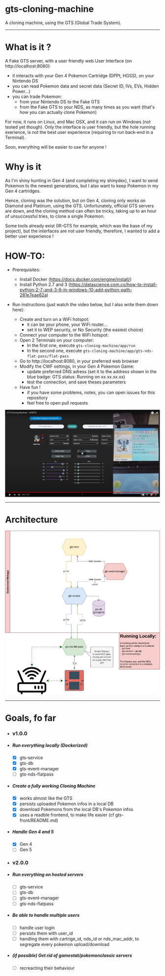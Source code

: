 # gts-cloning-machine
A cloning machine, using the GTS (Global Trade System).

---

# What is it ?

A Fake GTS server, with a user friendly web User Interface (on http://localhost:8080):
 - it interacts with your Gen 4 Pokemon Cartridge (DPPt, HGSS), on your Nintendo DS
 - you can read Pokemon data and secret data (Secret ID, IVs, EVs, Hidden Power...)
 - you can trade Pokemon:
   - from your Nintendo DS to the Fake GTS
   - from the Fake GTS to your NDS, as many times as you want (that's how you can actually clone Pokemon)

For now, it runs on Linux, and Mac OSX, and it can run on Windows (not tested yet though).
Only the interface is user friendly, but the hole running exerience, is not the best user experience (requiring to run back-end in a Terminal).

Soon, everything will be easier to use for anyone !

# Why is it

As I'm shiny hunting in Gen 4 (and completing my shinydex),
I want to send Pokemon to the newest generations, but I also want to keep Pokemon in my Gen 4 cartridges.

Hence, cloning was the solution, but on Gen 4, cloning only works on Diamond and Platinum, using the GTS.
Unfortunately, official GTS servers are down, and the cloning method can often be tricky, taking up to an hour of unsuccessful tries, to clone a single Pokemon.

Some tools already exist (IR-GTS for example, which was the base of my project),
but the interfaces are not user friendly, therefore, I wanted to add a better user experience !

# HOW-TO:

- Prerequisites:
  - Install Docker (https://docs.docker.com/engine/install/)
  - Install Python 2.7 and 3 (https://datascience.com.co/how-to-install-python-2-7-and-3-6-in-windows-10-add-python-path-281e7eae62a)

- Run instructions (just watch the video below, but I also write them down here):
  - Create and turn on a WiFi hotspot:
    - it can be your phone, your WiFi router...
    - set it to WEP security, or No Security (the easiest choice)
  - Connect your computer to the WiFi hotspot:
  - Open 2 Terminals on your computer:
    - In the first one, execute `gts-cloning-machine/app/run`
    - In the second one, execute `gts-cloning-machine/app/gts-nds-flat-pass/flat-pass`
  - Go to http://localhost:8080, in your preferred web browser
  - Modify the CWF settings, in your Gen 4 Pokemon Game:
    - update preferred DNS adress (set it to the address shown in the blue badge: GTS status: Running on xx.xx.xx.xx)
    - test the connection, and save theses parameters
  - Have fun !
    - if you have some problems, notes, you can open issues for this repository
    - feel free to open pull requests


[![Video Preview](misc/gcm-video-review.png)](https://www.youtube.com/watch?v=Tf04vHqreVw)

---

# Architecture
![architecture](misc/gts-cloning-machine.jpg)

---

# Goals, fo far

 - ### v1.0.0
  - ##### Run everything locally (Dockerized)
    - [x] gts-service
    - [x] gts-db
    - [x] gts-event-manager
    - [ ] gts-nds-flatpass
  - ##### Create a fully working Cloning Machine
    - [x] works almost like the GTS
    - [x] persists uploaded Pokemon infos in a local DB
    - [x] download Pokemons from the local DB's Pokemon infos
    - [x] uses a readble frontend, to make life easier (cf gts-front/README.md)
  - ##### Handle Gen 4 and 5
    - [x] Gen 4
    - [ ] Gen 5

 - ### v2.0.0
  - ##### Run everything on hosted servers
    - [ ] gts-service
    - [ ] gts-db
    - [ ] gts-event-manager
    - [ ] gts-nds-flatpass
  - ##### Be able to handle multiple users
    - [ ] handle user login
    - [ ] persists them with user_id
    - [ ] handling them with cartrige_id, nds_id or nds_mac_addr, to segregate every pokemon upload/download
  - ##### (if possible) Get rid of gamestat/pokemonclassic servers
    - [ ] recreacting their behaviour
